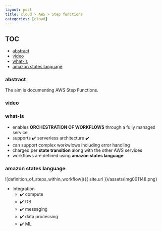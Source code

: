 ```yaml
---
layout: post
title: cloud > AWS > Step functions
categories: [cloud]
---
```

## TOC
<!-- TOC -->

- [abstract](#abstract)
- [video](#video)
- [what-is](#what-is)
- [amazon states language](#amazon-states-language)

<!-- /TOC -->

### abstract
The aim is documenting AWS Step Functions. 

### video
### what-is
* enables **ORCHESTRATION OF WORKFLOWS** through a fully managed service
* supports ✔️ serverless architecture ✔️
* can support complex workwlows including error handling
* charged per **state transition** along with the other AWS services
* workflows are defined using **amazon states language**

### amazon states language

![definition_of_steps_within_workflow]({{ site.url }}/assets/img001148.png)

* Integration
    * ✔️ compute
    * ✔️ DB
    * ✔️ messaging
    * ✔️ data processing
    * ✔️ ML